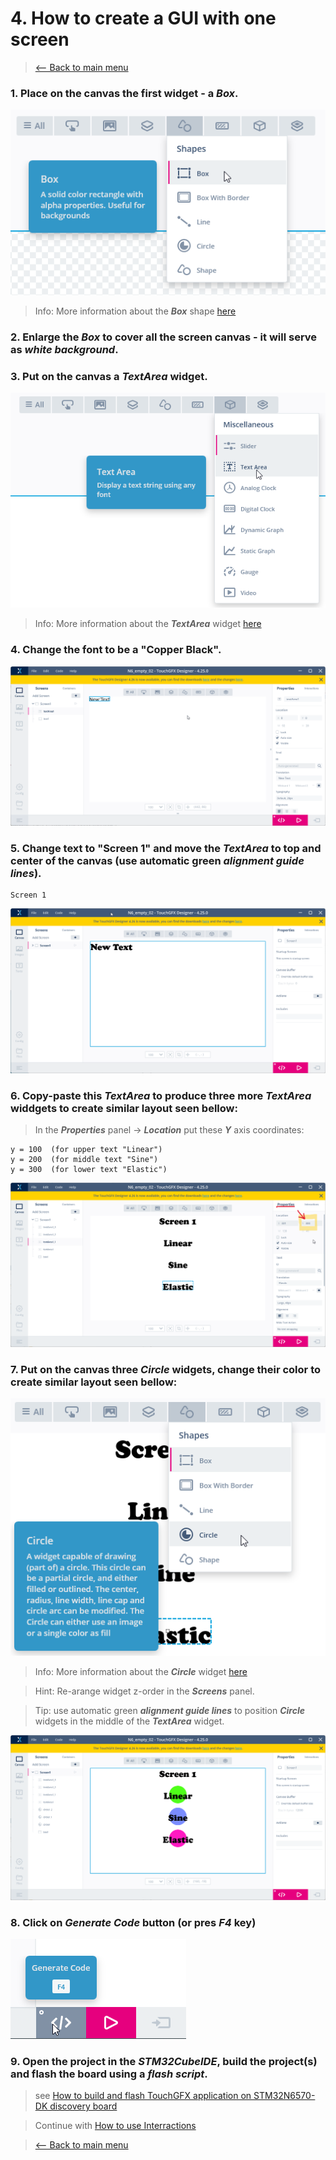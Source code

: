 # 4. How to create a GUI with one screen
> [<-- Back to main menu](README.md)

### 1. Place on the canvas the first widget - a ***Box***.

![](imgs/box.png)
> Info: More information about the ***Box*** shape [here](https://support.touchgfx.com/docs/development/ui-development/ui-components/shapes/box)

### 2. Enlarge the ***Box*** to cover all the screen canvas - it will serve as ***white background***.

### 3. Put on the canvas a ***TextArea*** widget.

![](imgs/textArea.png)
> Info: More information about the ***TextArea*** widget [here](https://support.touchgfx.com/docs/development/ui-development/ui-components/miscellaneous/text-area)

### 4. Change the font to be a "Copper Black".

![](imgs/ChangeFontCopperBlack.gif)

### 5. Change text to "Screen 1" and move the ***TextArea*** to top and center of the canvas (use automatic green ***alignment guide lines***).
```
Screen 1
```

![](imgs/textAreaPosition.gif)

### 6. Copy-paste this ***TextArea*** to produce three more ***TextArea*** widdgets to create similar layout seen bellow:
> In the ***Properties*** panel -> ***Location*** put these ***Y*** axis coordinates:
```
y = 100  (for upper text "Linear")
y = 200  (for middle text "Sine")
y = 300  (for lower text "Elastic")
```
![](imgs/textLayout.png)

### 7. Put on the canvas three ***Circle*** widgets, change their color to create similar layout seen bellow:

![](imgs/circle.png)

> Info: More information about the ***Circle*** widget [here](https://support.touchgfx.com/docs/development/ui-development/ui-components/shapes/circle)

> Hint: Re-arange widget z-order in the ***Screens*** panel.

> Tip: use automatic green ***alignment guide lines*** to position ***Circle*** widgets in the middle of the ***TextArea*** widget.

![](imgs/Screen1Layout.png)

### 8. Click on ***Generate Code*** button (or pres ***F4*** key)

![](imgs/generate.png)

### 9. Open the project in the ***STM32CubeIDE***, build the project(s) and flash the board using a ***flash script***.

> see [How to build and flash TouchGFX application on STM32N6570-DK discovery board](02_How_to_build_and_flash_TouchGFX_application_on_STM32N6570-DK_discovery_board.md)

> Continue with [How to use Interractions](05_How_to_use_Interractions.md)

> [<-- Back to main menu](README.md)